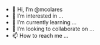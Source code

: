 - 👋 Hi, I’m @mcolares
- 👀 I’m interested in ...
- 🌱 I’m currently learning ...
- 💞️ I’m looking to collaborate on ...
- 📫 How to reach me ...

<!---
mcolares/mcolares is a ✨ special ✨ repository because its `README.md` (this file) appears on your GitHub profile.
You can click the Preview link to take a look at your changes.
--->
